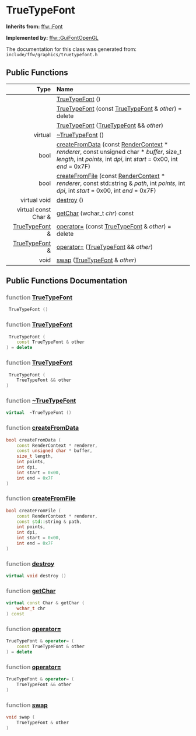 TrueTypeFont
===================================


**Inherits from:** [ffw::Font](ffw_Font.html)

**Implemented by:** [ffw::GuiFontOpenGL](ffw_GuiFontOpenGL.html)

The documentation for this class was generated from: `include/ffw/graphics/truetypefont.h`



## Public Functions

| Type | Name |
| -------: | :------- |
|   | [TrueTypeFont](#d5c7436a) ()  |
|   | [TrueTypeFont](#1bf4d6c5) (const [TrueTypeFont](ffw_TrueTypeFont.html) & _other_) = delete  |
|   | [TrueTypeFont](#de6b4424) ([TrueTypeFont](ffw_TrueTypeFont.html) && _other_)  |
|  virtual  | [~TrueTypeFont](#d020eb76) ()  |
|  bool | [createFromData](#6a033f9d) (const [RenderContext](ffw_RenderContext.html) * _renderer_, const unsigned char * _buffer_, size_t _length_, int _points_, int _dpi_, int _start_ = 0x00, int _end_ = 0x7F)  |
|  bool | [createFromFile](#d2857644) (const [RenderContext](ffw_RenderContext.html) * _renderer_, const std::string & _path_, int _points_, int _dpi_, int _start_ = 0x00, int _end_ = 0x7F)  |
|  virtual void | [destroy](#334df3a6) ()  |
|  virtual const Char & | [getChar](#28bdd97d) (wchar_t _chr_) const  |
|  [TrueTypeFont](ffw_TrueTypeFont.html) & | [operator=](#9a698e6e) (const [TrueTypeFont](ffw_TrueTypeFont.html) & _other_) = delete  |
|  [TrueTypeFont](ffw_TrueTypeFont.html) & | [operator=](#8055e987) ([TrueTypeFont](ffw_TrueTypeFont.html) && _other_)  |
|  void | [swap](#cc1a0984) ([TrueTypeFont](ffw_TrueTypeFont.html) & _other_)  |


## Public Functions Documentation

### <span style="opacity:0.5;">function</span> <a id="d5c7436a" href="#d5c7436a">TrueTypeFont</a>

```cpp
 TrueTypeFont () 
```



### <span style="opacity:0.5;">function</span> <a id="1bf4d6c5" href="#1bf4d6c5">TrueTypeFont</a>

```cpp
 TrueTypeFont (
    const TrueTypeFont & other
) = delete 
```



### <span style="opacity:0.5;">function</span> <a id="de6b4424" href="#de6b4424">TrueTypeFont</a>

```cpp
 TrueTypeFont (
    TrueTypeFont && other
) 
```



### <span style="opacity:0.5;">function</span> <a id="d020eb76" href="#d020eb76">~TrueTypeFont</a>

```cpp
virtual  ~TrueTypeFont () 
```



### <span style="opacity:0.5;">function</span> <a id="6a033f9d" href="#6a033f9d">createFromData</a>

```cpp
bool createFromData (
    const RenderContext * renderer,
    const unsigned char * buffer,
    size_t length,
    int points,
    int dpi,
    int start = 0x00,
    int end = 0x7F
) 
```



### <span style="opacity:0.5;">function</span> <a id="d2857644" href="#d2857644">createFromFile</a>

```cpp
bool createFromFile (
    const RenderContext * renderer,
    const std::string & path,
    int points,
    int dpi,
    int start = 0x00,
    int end = 0x7F
) 
```



### <span style="opacity:0.5;">function</span> <a id="334df3a6" href="#334df3a6">destroy</a>

```cpp
virtual void destroy () 
```



### <span style="opacity:0.5;">function</span> <a id="28bdd97d" href="#28bdd97d">getChar</a>

```cpp
virtual const Char & getChar (
    wchar_t chr
) const 
```



### <span style="opacity:0.5;">function</span> <a id="9a698e6e" href="#9a698e6e">operator=</a>

```cpp
TrueTypeFont & operator= (
    const TrueTypeFont & other
) = delete 
```



### <span style="opacity:0.5;">function</span> <a id="8055e987" href="#8055e987">operator=</a>

```cpp
TrueTypeFont & operator= (
    TrueTypeFont && other
) 
```



### <span style="opacity:0.5;">function</span> <a id="cc1a0984" href="#cc1a0984">swap</a>

```cpp
void swap (
    TrueTypeFont & other
) 
```





